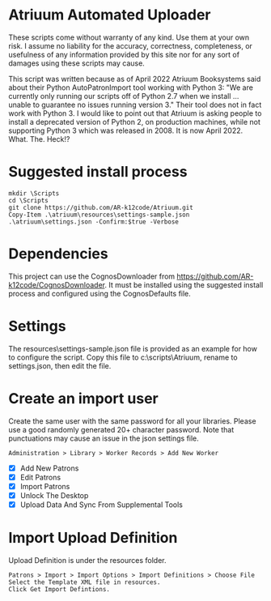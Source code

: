 # Atriuum Automated Uploader

These scripts come without warranty of any kind. Use them at your own risk. I assume no liability for the accuracy, correctness, completeness, or usefulness of any information provided by this site nor for any sort of damages using these scripts may cause.

This script was written because as of April 2022 Atriuum Booksystems said about their Python AutoPatronImport tool working with Python 3: "We are currently only running our scripts off of Python 2.7 when we install ... unable to guarantee no issues running version 3."  Their tool does not in fact work with Python 3. I would like to point out that Atriuum is asking people to install a deprecated version of Python 2, on production machines, while not supporting Python 3 which was released in 2008.  It is now April 2022. What. The. Heck!?

# Suggested install process
````
mkdir \Scripts
cd \Scripts
git clone https://github.com/AR-k12code/Atriuum.git
Copy-Item .\atriuum\resources\settings-sample.json .\atriuum\settings.json -Confirm:$true -Verbose
````

# Dependencies
This project can use the CognosDownloader from https://github.com/AR-k12code/CognosDownloader.  It must be installed using the suggested install process and configured using the CognosDefaults file.

# Settings
The resources\settings-sample.json file is provided as an example for how to configure the script. Copy this file to c:\scripts\Atriuum, rename to settings.json, then edit the file.

# Create an import user
Create the same user with the same password for all your libraries. Please use a good randomly generated 20+ character password. Note that punctuations may cause an issue in the json settings file.
````
Administration > Library > Worker Records > Add New Worker
````
- [x] Add New Patrons
- [x] Edit Patrons
- [x] Import Patrons
- [x] Unlock The Desktop
- [x] Upload Data And Sync From Supplemental Tools

# Import Upload Definition
Upload Definition is under the resources folder.
````
Patrons > Import > Import Options > Import Definitions > Choose File
Select the Template XML file in resources.
Click Get Import Defintions.
````
